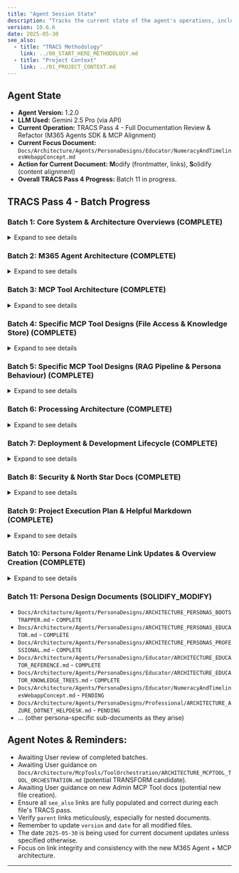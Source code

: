 ```yaml
---
title: "Agent Session State"
description: "Tracks the current state of the agent's operations, including TRACS pass progress, focus document, and completed/pending tasks."
version: 10.6.6
date: 2025-05-30
see_also:
  - title: "TRACS Methodology"
    link: ../00_START_HERE_METHODOLOGY.md
  - title: "Project Context"
    link: ../01_PROJECT_CONTEXT.md
---
```


## Agent State

-   **Agent Version:** 1.2.0
-   **LLM Used:** Gemini 2.5 Pro (via API)
-   **Current Operation:** TRACS Pass 4 - Full Documentation Review & Refactor (M365 Agents SDK & MCP Alignment)
-   **Current Focus Document:** `Docs/Architecture/Agents/PersonaDesigns/Educator/NumeracyAndTimelinesWebappConcept.md`
-   **Action for Current Document:** **M**odify (frontmatter, links), **S**olidify (content alignment)
-   **Overall TRACS Pass 4 Progress:** Batch 11 in progress.

## TRACS Pass 4 - Batch Progress

### Batch 1: Core System & Architecture Overviews (COMPLETE)
<details>
<summary>Expand to see details</summary>

*   `Docs/Architecture/CoreNucleus/00_SYSTEM_EXECUTIVE_SUMMARY.md` - `COMPLETE`
*   `Docs/Architecture/CoreNucleus/01_PERSONA_CONCEPTS.md` - `COMPLETE`
*   `Docs/Architecture/CoreNucleus/02_NUCLEUS_TECHNOLOGY_STACK.md` - `COMPLETE`
*   `Docs/Architecture/CoreNucleus/03_NUCLEUS_DATA_FLOW_AND_STORAGE.md` - `COMPLETE`
*   `Docs/Architecture/CoreNucleus/04_NUCLEUS_CONFIGURATION_MANAGEMENT.md` - `COMPLETE`
*   `Docs/Architecture/CoreNucleus/05_NUCLEUS_SECURITY_AND_COMPLIANCE.md` - `COMPLETE`
*   `Docs/Architecture/CoreNucleus/06_NUCLEUS_TESTING_STRATEGY.md` - `COMPLETE`
*   `Docs/Architecture/CoreNucleus/07_NUCLEUS_DEPLOYMENT_AND_OPERATIONS.md` - `COMPLETE`
*   `Docs/Architecture/CoreNucleus/08_NUCLEUS_FUTURE_ROADMAP.md` - `COMPLETE`
</details>

### Batch 2: M365 Agent Architecture (COMPLETE)
<details>
<summary>Expand to see details</summary>

*   `Docs/Architecture/Agents/01_M365_AGENTS_OVERVIEW.md` - `COMPLETE`
*   `Docs/Architecture/Agents/02_M365_AGENT_LIFECYCLE.md` - `COMPLETE`
*   `Docs/Architecture/Agents/03_M365_AGENT_CONFIGURATION.md` - `COMPLETE`
*   `Docs/Architecture/Agents/04_M365_AGENT_INTERACTION_MODEL.md` - `COMPLETE`
*   `Docs/Architecture/Agents/05_M365_AGENT_DATA_HANDLING.md` - `COMPLETE`
</details>

### Batch 3: MCP Tool Architecture (COMPLETE)
<details>
<summary>Expand to see details</summary>

*   `Docs/Architecture/McpTools/01_MCP_TOOLS_OVERVIEW.md` - `COMPLETE`
*   `Docs/Architecture/McpTools/02_MCP_TOOL_DESIGN_PRINCIPLES.md` - `COMPLETE`
*   `Docs/Architecture/McpTools/03_MCP_TOOL_COMMUNICATION.md` - `COMPLETE`
*   `Docs/Architecture/McpTools/04_MCP_TOOL_REGISTRATION_AND_DISCOVERY.md` - `COMPLETE`
*   `Docs/Architecture/McpTools/05_MCP_TOOL_SECURITY.md` - `COMPLETE`
</details>

### Batch 4: Specific MCP Tool Designs (File Access & Knowledge Store) (COMPLETE)
<details>
<summary>Expand to see details</summary>

*   `Docs/Architecture/McpTools/FileAccess/ARCHITECTURE_MCPTOOL_FILE_ACCESS.md` - `COMPLETE`
*   `Docs/Architecture/McpTools/KnowledgeStore/ARCHITECTURE_MCPTOOL_KNOWLEDGE_STORE.md` - `COMPLETE`
</details>

### Batch 5: Specific MCP Tool Designs (RAG Pipeline & Persona Behaviour) (COMPLETE)
<details>
<summary>Expand to see details</summary>

*   `Docs/Architecture/McpTools/RAGPipeline/ARCHITECTURE_MCPTOOL_RAG_PIPELINE.md` - `COMPLETE`
*   `Docs/Architecture/McpTools/PersonaBehaviourConfig/ARCHITECTURE_MCPTOOL_PERSONA_BEHAVIOUR_CONFIG.md` - `COMPLETE`
</details>

### Batch 6: Processing Architecture (COMPLETE)
<details>
<summary>Expand to see details</summary>

*   `Docs/Architecture/Processing/01_PROCESSING_OVERVIEW.md` - `COMPLETE`
*   `Docs/Architecture/Processing/02_PROCESSING_PIPELINE.md` - `COMPLETE`
*   `Docs/Architecture/Processing/03_PROCESSING_ERROR_HANDLING.md` - `COMPLETE`
*   `Docs/Architecture/Processing/Dataviz/ARCHITECTURE_DATAVIZ_TEMPLATE.md` - `COMPLETE`
</details>

### Batch 7: Deployment & Development Lifecycle (COMPLETE)
<details>
<summary>Expand to see details</summary>

*   `Docs/Architecture/Deployment/01_DEPLOYMENT_OVERVIEW.md` - `COMPLETE`
*   `Docs/Architecture/Deployment/02_AZURE_RESOURCE_PROVISIONING.md` - `COMPLETE`
*   `Docs/Architecture/Deployment/03_CI_CD_PIPELINE.md` - `COMPLETE`
*   `Docs/Architecture/DevelopmentLifecycle/01_CODING_STANDARDS.md` - `COMPLETE`
*   `Docs/Architecture/DevelopmentLifecycle/02_VERSION_CONTROL_STRATEGY.md` - `COMPLETE`
*   `Docs/Architecture/DevelopmentLifecycle/03_TESTING_AND_QA.md` - `COMPLETE`
</details>

### Batch 8: Security & North Star Docs (COMPLETE)
<details>
<summary>Expand to see details</summary>

*   `Docs/Architecture/Security/01_SECURITY_OVERVIEW.md` - `COMPLETE`
*   `Docs/Architecture/Security/02_AUTHENTICATION_AND_AUTHORIZATION.md` - `COMPLETE`
*   `Docs/Architecture/Security/03_DATA_PROTECTION.md` - `COMPLETE`
*   `Docs/Architecture/NorthStarDocs/00_FOUNDATIONS_TECHNOLOGY_PRIMER.md` - `COMPLETE`
*   `Docs/Architecture/NorthStarDocs/01_NUCLEUS_SYSTEM_ARCHITECTURE_COMPREHENSIVE_GUIDE.md` - `COMPLETE`
</details>

### Batch 9: Project Execution Plan & Helpful Markdown (COMPLETE)
<details>
<summary>Expand to see details</summary>

*   `Docs/ProjectExecutionPlan/00_REQUIREMENTS_PROJECT_MANDATE.md` - `COMPLETE`
*   `Docs/HelpfulMarkdownFiles/Best Practices for Managing Static and Dynamic Configurations for M365 Agents in.NET.md` - `COMPLETE`
*   `Docs/HelpfulMarkdownFiles/Deep Dive Research_ Architecting Nucleus with Microsoft 365 Agents SDK and MCP – Advanced Insights and Validations (May 24 2025).md` - `COMPLETE`
*   `Docs/HelpfulMarkdownFiles/Finalizing Nucleus Project's M365 Agent Implementation_ A Technical Deep Dive (May 2025).md` - `COMPLETE`
*   `Docs/HelpfulMarkdownFiles/Foundations - Model Context Protocol (MCP) and Microsoft 365 Agents SDK for Nucleus Developers.md` - `COMPLETE`
*   `Docs/HelpfulMarkdownFiles/Model Context Protocol (MCP)  A Definitive Guide for.NET Developers and Nucleus Project in the Age of Agentic AI (May 2025).md` - `COMPLETE`
*   `Docs/HelpfulMarkdownFiles/NET Aspire Testing Landscape_.md` - `COMPLETE`
*   `Docs/HelpfulMarkdownFiles/Nucleus Project - Advanced Architecture, Implementation, and Operations Guide.md` - `COMPLETE`
*   `Docs/HelpfulMarkdownFiles/Nucleus Teams Adapter Report.md` - `COMPLETE`
</details>

### Batch 10: Persona Folder Rename Link Updates & Overview Creation (COMPLETE)
<details>
<summary>Expand to see details</summary>

*   **Operation 1: Update `parent` links in `Docs/Architecture/Agents/PersonaDesigns/` sub-files:** `COMPLETE`
*   **Operation 2: Update `see_also` links in overview documents:** `COMPLETE`
*   **Operation 3: Create `Docs/Architecture/Agents/PersonaDesigns/00_PERSONA_DESIGNS_OVERVIEW.md`:** `COMPLETE`
</details>

### Batch 11: Persona Design Documents (SOLIDIFY_MODIFY)
*   `Docs/Architecture/Agents/PersonaDesigns/ARCHITECTURE_PERSONAS_BOOTSTRAPPER.md` - `COMPLETE`
*   `Docs/Architecture/Agents/PersonaDesigns/ARCHITECTURE_PERSONAS_EDUCATOR.md` - `COMPLETE`
*   `Docs/Architecture/Agents/PersonaDesigns/ARCHITECTURE_PERSONAS_PROFESSIONAL.md` - `COMPLETE`
*   `Docs/Architecture/Agents/PersonaDesigns/Educator/ARCHITECTURE_EDUCATOR_REFERENCE.md` - `COMPLETE`
*   `Docs/Architecture/Agents/PersonaDesigns/Educator/ARCHITECTURE_EDUCATOR_KNOWLEDGE_TREES.md` - `COMPLETE`
*   `Docs/Architecture/Agents/PersonaDesigns/Educator/NumeracyAndTimelinesWebappConcept.md` - `PENDING`
*   `Docs/Architecture/Agents/PersonaDesigns/Professional/ARCHITECTURE_AZURE_DOTNET_HELPDESK.md` - `PENDING`
*   ... (other persona-specific sub-documents as they arise)

## Agent Notes & Reminders:

*   Awaiting User review of completed batches.
*   Awaiting User guidance on `Docs/Architecture/McpTools/ToolOrchestration/ARCHITECTURE_MCPTOOL_TOOL_ORCHESTRATION.md` (potential TRANSFORM candidate).
*   Awaiting User guidance on new Admin MCP Tool docs (potential new file creation).
*   Ensure all `see_also` links are fully populated and correct during each file's TRACS pass.
*   Verify `parent` links meticulously, especially for nested documents.
*   Remember to update `version` and `date` for all modified files.
*   The date `2025-05-30` is being used for current document updates unless specified otherwise.
*   Focus on link integrity and consistency with the new M365 Agent + MCP architecture.
---
